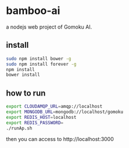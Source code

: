 # bamboo-ai

a nodejs web project of Gomoku AI.

## install

````sh
sudo npm install bower -g
sudo npm install forever -g
npm install
bower install
````

## how to run
````sh
export CLOUDAMQP_URL=amqp://localhost
export MONGODB_URL=mongodb://localhost/gomoku
export REDIS_HOST=localhost
export REDIS_PASSWORD=
./runAp.sh
````
then you can access to http://localhost:3000
